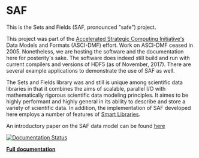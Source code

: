# SAF
This is the Sets and Fields (SAF, pronounced "safe") project.

This project was part of the
[Accelerated Strategic Computing Initiative's](https://www.ncbi.nlm.nih.gov/books/NBK44974/)
Data Models and Formats (ASCI-DMF) effort. Work on ASCI-DMF ceased in 2005.
Nonetheless, we are hosting the software and the documentation here for posterity's
sake. The software does indeed still build and run with current compilers and
versions of HDF5 (as of November, 2017). There are several example applications
to demonstrate the use of SAF as well.

The Sets and Fields library was and still is unique among scientific data libraries
in that it combines the aims of scalable, parallel I/O with mathematically rigorous
scientific data modeling principles. It aimes to be highly performant and highly general
in its ability to describe and store a variety of scientific data. In addition,
the implementation of SAF developed here employs a number of features of
[Smart Libraries](https://github.com/markcmiller86/SAF/blob/master/src/safapi/docs/necdc_2004_paper_30Nov04.pdf).

An introductory paper on the SAF data model can be found [here](src/safapi/docs/miller001.pdf)

[![Documentation Status](https://readthedocs.org/projects/sets-and-fields/badge/?version=latest)](http://sets-and-fields.readthedocs.io)

[**Full documentation**](http://sets-and-fields.readthedocs.io)
